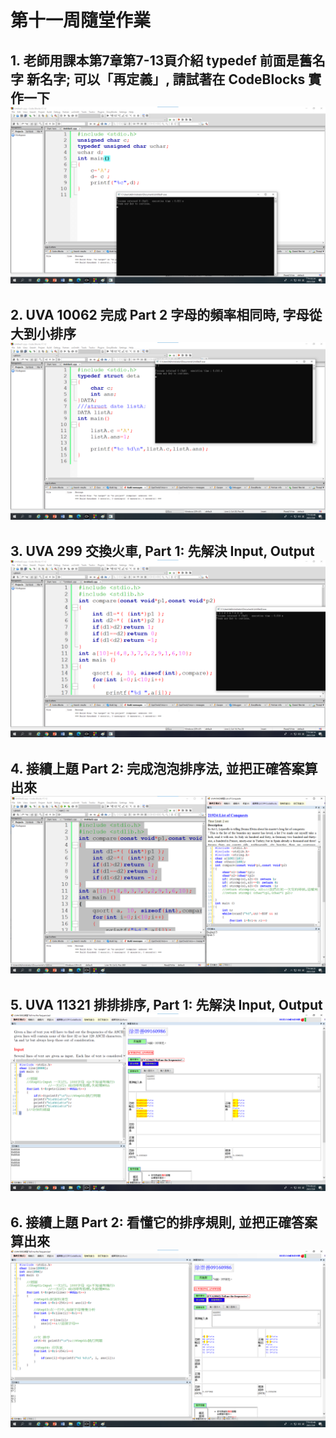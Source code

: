# 第十一周隨堂作業
## 1. 老師用課本第7章第7-13頁介紹 typedef 前面是舊名字 新名字; 可以「再定義」, 請試著在 CodeBlocks 實作一下 ![week11-1](https://github.com/QASSBB/2020CCE/blob/gh-pages/week11/week11-1.png?raw=true)

## 2. UVA 10062 完成 Part 2 字母的頻率相同時, 字母從大到小排序 ![week11-2](https://github.com/QASSBB/2020CCE/blob/gh-pages/week11/week11-2.png?raw=true)

## 3. UVA 299 交換火車, Part 1: 先解決 Input, Output ![week11-3](https://github.com/QASSBB/2020CCE/blob/gh-pages/week11/week11-3.png?raw=true)

## 4. 接續上題 Part 2: 完成泡泡排序法, 並把正確答案算出來 ![week11-4](https://github.com/QASSBB/2020CCE/blob/gh-pages/week11/week11-4.png?raw=true)

## 5. UVA 11321 排排排序, Part 1: 先解決 Input, Output ![week11-5](https://github.com/QASSBB/2020CCE/blob/gh-pages/week11/week11-5.png?raw=true)

## 6. 接續上題 Part 2: 看懂它的排序規則, 並把正確答案算出來 ![week11-6](https://github.com/QASSBB/2020CCE/blob/gh-pages/week11/week11-6.png?raw=true)
